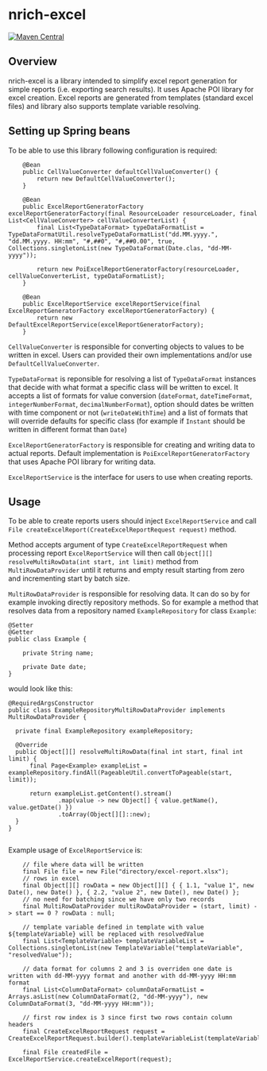 # nrich-excel

[![Maven Central](https://maven-badges.herokuapp.com/maven-central/net.croz.nrich/nrich-excel/badge.svg?color=blue)](https://maven-badges.herokuapp.com/maven-central/net.croz.nrich/nrich-excel)

## Overview

nrich-excel is a library intended to simplify excel report generation for simple reports (i.e. exporting search results).
It uses Apache POI library for excel creation. Excel reports are generated from templates (standard excel files) and library also supports
template variable resolving.

## Setting up Spring beans

To be able to use this library following configuration is required:

```
    @Bean
    public CellValueConverter defaultCellValueConverter() {
        return new DefaultCellValueConverter();
    }

    @Bean
    public ExcelReportGeneratorFactory excelReportGeneratorFactory(final ResourceLoader resourceLoader, final List<CellValueConverter> cellValueConverterList) {
        final List<TypeDataFormat> typeDataFormatList = TypeDataFormatUtil.resolveTypeDataFormatList("dd.MM.yyyy.", "dd.MM.yyyy. HH:mm", "#,##0", "#,##0.00", true, Collections.singletonList(new TypeDataFormat(Date.clas, "dd-MM-yyyy"));

        return new PoiExcelReportGeneratorFactory(resourceLoader, cellValueConverterList, typeDataFormatList);
    }

    @Bean
    public ExcelReportService excelReportService(final ExcelReportGeneratorFactory excelReportGeneratorFactory) {
        return new DefaultExcelReportService(excelReportGeneratorFactory);
    }

```


`CellValueConverter` is responsible for converting objects to values to be written in excel. Users can provided their own implementations and/or use
`DefaultCellValueConverter`. 

`TypeDataFormat` is reponsible for resolving a list of `TypeDataFormat` instances that decide with what format a specific class will be written to excel. It accepts a list of formats for value conversion (`dateFormat`, `dateTimeFormat`, `integerNumberFormat`, `decimalNumberFormat`), option should dates be written with time component or not 
(`writeDateWithTime`) and a list of formats that will override defaults for specific class (for example if `Instant` should be written in different format than `Date`)

`ExcelReportGeneratorFactory` is responsible for creating and writing data to actual reports. Default implementation is `PoiExcelReportGeneratorFactory`
that uses Apache POI library for writing data.

`ExcelReportService` is the interface for users to use when creating reports. 


## Usage

To be able to create reports users should inject `ExcelReportService` and call `File createExcelReport(CreateExcelReportRequest request)`
method.

Method accepts argument of type `CreateExcelReportRequest` when processing report `ExcelReportService` will then call `Object[][] resolveMultiRowData(int start, int limit)` method from `MultiRowDataProvider` until it returns 
and empty result starting from zero and incrementing start by batch size.

`MultiRowDataProvider` is responsible for resolving data. It can do so by for example invoking directly repository methods.
So for example a method that resolves data from a repository named `ExampleRepository` for class `Example`:

```
@Setter
@Getter
public class Example {

    private String name;

    private Date date;
}

```

 would look like this:
 
  ```
@RequiredArgsConstructor
public class ExampleRepositoryMultiRowDataProvider implements MultiRowDataProvider {

    private final ExampleRepository exampleRepository;

    @Override
    public Object[][] resolveMultiRowData(final int start, final int limit) {
        final Page<Example> exampleList = exampleRepository.findAll(PageableUtil.convertToPageable(start, limit));

        return exampleList.getContent().stream()
                .map(value -> new Object[] { value.getName(), value.getDate() })
                .toArray(Object[][]::new);
    }
}


``` 

Example usage of `ExcelReportService` is:

```
    // file where data will be written
    final File file = new File("directory/excel-report.xlsx");
    // rows in excel
    final Object[][] rowData = new Object[][] { { 1.1, "value 1", new Date(), new Date() }, { 2.2, "value 2", new Date(), new Date() };
    // no need for batching since we have only two records
    final MultiRowDataProvider multiRowDataProvider = (start, limit) -> start == 0 ? rowData : null;

    // template variable defined in template with value ${templateVariable} will be replaced with resolvedValue
    final List<TemplateVariable> templateVariableList = Collections.singletonList(new TemplateVariable("templateVariable", "resolvedValue"));

    // data format for columns 2 and 3 is overriden one date is written with dd-MM-yyyy format and another with dd-MM-yyyy HH:mm format
    final List<ColumnDataFormat> columnDataFormatList = Arrays.asList(new ColumnDataFormat(2, "dd-MM-yyyy"), new ColumnDataFormat(3, "dd-MM-yyyy HH:mm"));
            
    // first row index is 3 since first two rows contain column headers
    final CreateExcelReportRequest request = CreateExcelReportRequest.builder().templateVariableList(templateVariableList).columnDataFormatList(columnDataFormatList).multiRowDataProvider(multiRowDataProvider).batchSize(10).outputFile(file).templatePath("classpath:excel/template.xlsx").firstRowIndex(3).build();
   
    final File createdFile = ExcelReportService.createExcelReport(request);

```
